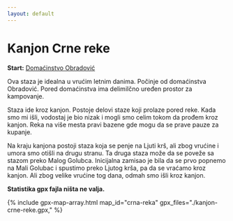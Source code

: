 ```yaml
---
layout: default
---
```


# Kanjon Crne reke

**Start:** [Domaćinstvo Obradović](https://maps.app.goo.gl/KqXsF3T5qHfDWYEr7)

Ova staza je idealna u vrućim letnim danima.
Počinje od domaćinstva Obradović.
Pored domaćinstva ima delimilčno uređen prostor za kampovanje.

Staza ide kroz kanjon. Postoje delovi staze koji prolaze pored reke.
Kada smo mi išli, vodostaj je bio nizak i mogli smo celim tokom da prođem kroz kanjon.
Reka na više mesta pravi bazene gde mogu da se prave pauze za kupanje.

Na kraju kanjona postoji staza koja se penje na Ljuti krš, ali zbog vrućine i umora smo otišli na drugu stranu.
Ta druga staza može da se poveže sa stazom preko Malog Golubca. Inicijalna zamisao je bila da se prvo popnemo na Mali Golubac i spustimo preko Ljutog krša, pa da se vraćamo kroz kanjon. Ali zbog velike vrućine tog dana, odmah smo išli kroz kanjon.

**Statistika gpx fajla ništa ne valja.**

{% include gpx-map-array.html map_id="crna-reka" gpx_files="./kanjon-crne-reke.gpx," %}